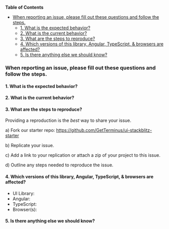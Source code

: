 <!-- START doctoc generated TOC please keep comment here to allow auto update -->
<!-- DON'T EDIT THIS SECTION, INSTEAD RE-RUN doctoc TO UPDATE -->
**Table of Contents**

- [When reporting an issue, please fill out these questions and follow the steps.](#when-reporting-an-issue-please-fill-out-these-questions-and-follow-the-steps)
  - [1. What is the expected behavior?](#1-what-is-the-expected-behavior)
  - [2. What is the current behavior?](#2-what-is-the-current-behavior)
  - [3. What are the steps to reproduce?](#3-what-are-the-steps-to-reproduce)
  - [4. Which versions of this library, Angular, TypeScript, & browsers are affected?](#4-which-versions-of-this-library-angular-typescript--browsers-are-affected)
  - [5. Is there anything else we should know?](#5-is-there-anything-else-we-should-know)

<!-- END doctoc generated TOC please keep comment here to allow auto update -->

### When reporting an issue, please fill out these questions and follow the steps.

#### 1. What is the expected behavior?


#### 2. What is the current behavior?


#### 3. What are the steps to reproduce?

Providing a reproduction is the *best* way to share your issue.

a) Fork our starter repo: https://github.com/GetTerminus/ui-stackblitz-starter

b) Replicate your issue.

c) Add a link to your replication or attach a zip of your project to this issue.

d) Outline any steps needed to reproduce the issue.


#### 4. Which versions of this library, Angular, TypeScript, & browsers are affected?

- UI Library:
- Angular:
- TypeScript:
- Browser(s):


#### 5. Is there anything else we should know?
